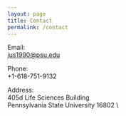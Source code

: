 ```yaml
---
layout: page
title: Contact
permalink: /contact
---
```


Email:  \
[jus1990@psu.edu](mailto:jus1990@psu.edu)

Phone:  \
+1-618-751-9132

Address:  \
405d Life Sciences Building \
Pennsylvania State University 16802 \
